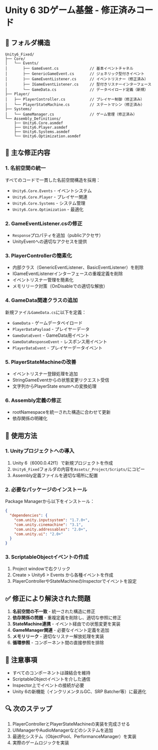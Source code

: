 # Unity 6 3Dゲーム基盤 - 修正済みコード

## 📁 フォルダ構造

```
Unity6_Fixed/
├── Core/
│   └── Events/
│       ├── GameEvent.cs              // 基本イベントチャネル
│       ├── GenericGameEvent.cs       // ジェネリック型付きイベント
│       ├── GameEventListener.cs      // イベントリスナー（修正済み）
│       ├── IGameEventListener.cs     // 型付きリスナーインターフェース
│       └── GameData.cs               // データペイロード定義（新規）
├── Player/
│   ├── PlayerController.cs           // プレイヤー制御（修正済み）
│   └── PlayerStateMachine.cs         // ステートマシン（修正済み）
├── Systems/
│   └── GameManager.cs                // ゲーム管理（修正済み）
└── Assembly_Definitions/
    ├── Unity6.Core.asmdef
    ├── Unity6.Player.asmdef
    ├── Unity6.Systems.asmdef
    └── Unity6.Optimization.asmdef

```

## 🔧 主な修正内容

### 1. **名前空間の統一**
すべてのコードで一貫した名前空間構造を採用：
- `Unity6.Core.Events` - イベントシステム
- `Unity6.Core.Player` - プレイヤー関連
- `Unity6.Core.Systems` - システム管理
- `Unity6.Core.Optimization` - 最適化

### 2. **GameEventListener.csの修正**
- `Response`プロパティを追加（publicアクセサ）
- UnityEventへの適切なアクセスを提供

### 3. **PlayerControllerの簡素化**
- 内部クラス（GenericEventListener、BasicEventListener）を削除
- IGameEventListenerインターフェースの重複定義を削除
- イベントリスナー管理を簡素化
- メモリリーク対策（OnDisableでの適切な解放）

### 4. **GameData関連クラスの追加**
新規ファイル`GameData.cs`に以下を定義：
- `GameData` - ゲームデータペイロード
- `PlayerDataPayload` - プレイヤーデータ
- `GameDataEvent` - GameData用イベント
- `GameDataResponseEvent` - レスポンス用イベント
- `PlayerDataEvent` - プレイヤーデータイベント

### 5. **PlayerStateMachineの改善**
- イベントリスナー登録処理を追加
- StringGameEventからの状態変更リクエスト受信
- 文字列からPlayerState enumへの変換処理

### 6. **Assembly定義の修正**
- rootNamespaceを統一された構造に合わせて更新
- 依存関係の明確化

## 🚀 使用方法

### 1. Unityプロジェクトへの導入
1. Unity 6（6000.0.42f1）で新規プロジェクトを作成
2. `Unity6_Fixed`フォルダの内容を`Assets/_Project/Scripts/`にコピー
3. Assembly定義ファイルを適切な場所に配置

### 2. 必要なパッケージのインストール
Package Managerから以下をインストール：
```json
{
  "dependencies": {
    "com.unity.inputsystem": "1.7.0+",
    "com.unity.cinemachine": "3.1",
    "com.unity.addressables": "2.0+",
    "com.unity.ui": "2.0+"
  }
}
```

### 3. ScriptableObjectイベントの作成
1. Project windowで右クリック
2. Create > Unity6 > Events から各種イベントを作成
3. PlayerControllerやStateMachineのInspectorでイベントを設定

## ✅ 修正により解決された問題

1. **名前空間の不一致** - 統一された構造に修正
2. **依存関係の問題** - 重複定義を削除し、適切な参照に修正
3. **StateMachine連携** - イベント経由での状態変更を実装
4. **GameManager関連** - 必要なイベント定義を追加
5. **メモリリーク** - 適切なリスナー解放処理を実装
6. **循環参照** - コンポーネント間の直接参照を排除

## 📝 注意事項

- すべてのコンポーネントは疎結合を維持
- ScriptableObjectイベントを介した通信
- Inspector上でイベントの接続が必要
- Unity 6の新機能（インクリメンタルGC、SRP Batcher等）に最適化

## 🔍 次のステップ

1. PlayerControllerとPlayerStateMachineの実装を完成させる
2. UIManagerやAudioManagerなどのシステムを追加
3. 最適化システム（ObjectPool、PerformanceManager）を実装
4. 実際のゲームロジックを実装